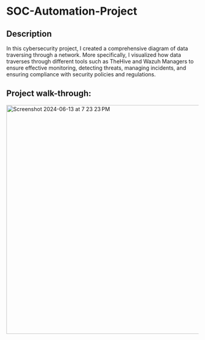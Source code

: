 <h1>SOC-Automation-Project</h1>

<h2>Description</h2>
In this cybersecurity project, I created a comprehensive  diagram of data traversing through a network. More specifically, I visualized how data traverses through different tools such as TheHive and Wazuh Managers to ensure effective monitoring, detecting threats, managing incidents, and ensuring compliance with security policies and regulations.
<br />
<h2>Project walk-through:</h2>
<img width="600" alt="Screenshot 2024-06-13 at 7 23 23 PM" src="https://github.com/bpark1223/SOC-Automation-Project/assets/77799235/ef5549f0-3dee-412f-8544-07bb13fa4f68">

